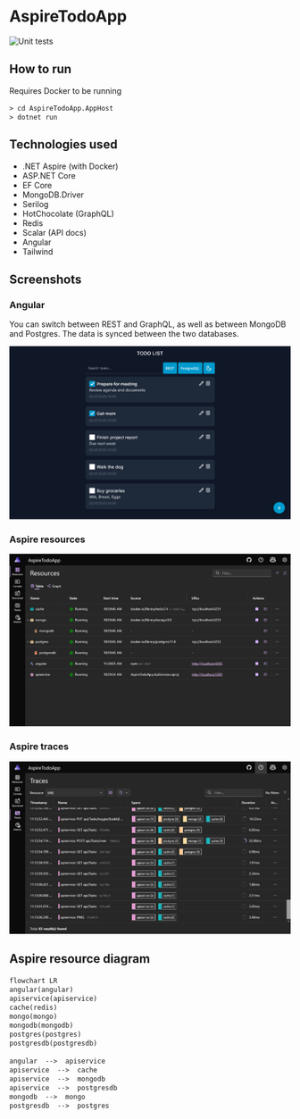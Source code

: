 # AspireTodoApp

![Unit tests](https://github.com/Aristocrab/AspireTodoApp/actions/workflows/dotnet.yml/badge.svg)

## How to run
Requires Docker to be running
```
> cd AspireTodoApp.AppHost
> dotnet run
```

## Technologies used  
- .NET Aspire (with Docker)
- ASP.NET Core
- EF Core
- MongoDB.Driver
- Serilog
- HotChocolate (GraphQL)
- Redis
- Scalar (API docs)
- Angular
- Tailwind

## Screenshots

### Angular
You can switch between REST and GraphQL, as well as between MongoDB and Postgres. The data is synced between the two databases.

![](/img/angular.png)

### Aspire resources
![](/img/aspire-resources.png)

### Aspire traces
![](/img/aspire-traces.png)

## Aspire resource diagram
```mermaid
flowchart LR
angular(angular)
apiservice(apiservice)
cache(redis)
mongo(mongo)
mongodb(mongodb)
postgres(postgres)
postgresdb(postgresdb)

angular  -->  apiservice 
apiservice  -->  cache 
apiservice  -->  mongodb 
apiservice  -->  postgresdb 
mongodb  -->  mongo 
postgresdb  -->  postgres 
```
